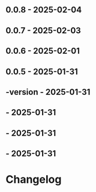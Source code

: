 ## 0.0.8 - 2025-02-04



## 0.0.7 - 2025-02-03

## 0.0.6 - 2025-02-01

## 0.0.5 - 2025-01-31

## -version - 2025-01-31

## - 2025-01-31

## - 2025-01-31

## - 2025-01-31

# Changelog
